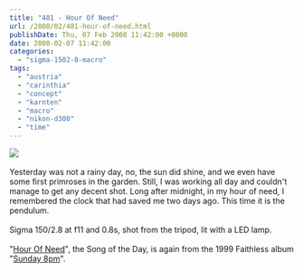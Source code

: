 ```yaml
---
title: "481 - Hour Of Need"
url: /2008/02/481-hour-of-need.html
publishDate: Thu, 07 Feb 2008 11:42:00 +0000
date: 2008-02-07 11:42:00
categories: 
  - "sigma-1502-8-macro"
tags: 
  - "austria"
  - "carinthia"
  - "concept"
  - "karnten"
  - "macro"
  - "nikon-d300"
  - "time"
---
```

<a href="https://d25zfm9zpd7gm5.cloudfront.net/1200x1200/2008/20080207_042026_ps.jpg" target="_blank"><img src="https://d25zfm9zpd7gm5.cloudfront.net/0600x0600/2008/20080207_042026_ps.jpg"/></a><br/><br/>Yesterday was not a rainy day, no, the sun did shine, and we even have some first primroses in the garden. Still, I was working all day and couldn't manage to get any decent shot. Long after midnight, in my hour of need, I remembered the clock that had saved me two days ago. This time it is the pendulum.<br/><br/>Sigma 150/2.8 at f11 and 0.8s, shot from the tripod, lit with a LED lamp.<br/><br/>"<a href="http://www.lyricstime.com/faithless-hour-of-need-lyrics.html" target="_blank">Hour Of Need</a>", the Song of the Day, is again from the 1999 Faithless album "<a href="http://www.amazon.com/Sunday-8pm-Faithless/dp/B000038A33" target="_blank">Sunday 8pm</a>".
